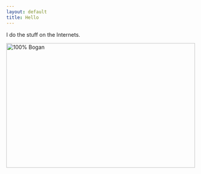 ```yaml
---
layout: default
title: Hello
---
```


I do the stuff on the Internets.

<img src="/images/general/100-percent-bogan.jpg" width="500" height="331" alt="100% Bogan">